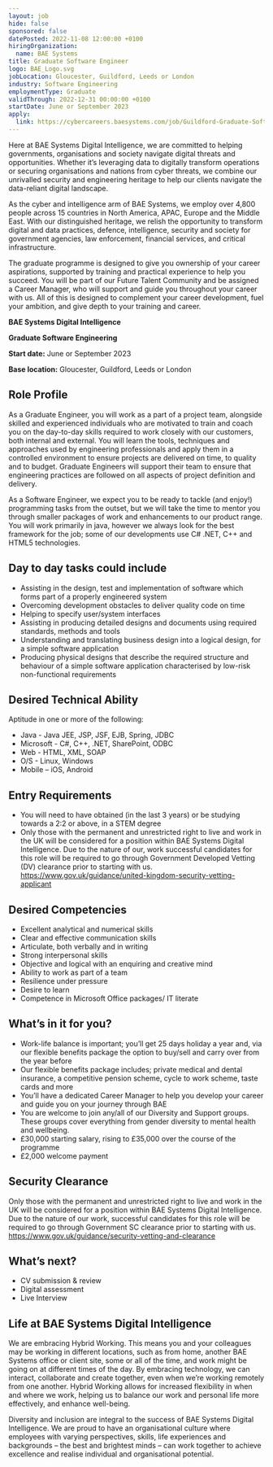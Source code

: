 ```yaml
---
layout: job
hide: false
sponsored: false
datePosted: 2022-11-08 12:00:00 +0100
hiringOrganization:
  name: BAE Systems
title: Graduate Software Engineer
logo: BAE_Logo.svg
jobLocation: Gloucester, Guildford, Leeds or London
industry: Software Engineering
employmentType: Graduate
validThrough: 2022-12-31 00:00:00 +0100
startDate: June or September 2023
apply:
  link: https://cybercareers.baesystems.com/job/Guildford-Graduate-Software-Engineer-JuneSeptember-2023/858477401/
---
```


Here at BAE Systems Digital Intelligence, we are committed to helping governments, organisations and society navigate digital threats and opportunities. Whether it’s leveraging data to digitally transform operations or securing organisations and nations from cyber threats, we combine our unrivalled security and engineering heritage to help our clients navigate the data-reliant digital landscape. 

As the cyber and intelligence arm of BAE Systems, we employ over 4,800 people across 15 countries in North America, APAC, Europe and the Middle East. With our distinguished heritage, we relish the opportunity to transform digital and data practices, defence, intelligence, security and society for government agencies, law enforcement, financial services, and critical infrastructure.

The graduate programme is designed to give you ownership of your career aspirations, supported by training and practical experience to help you succeed. You will be part of our Future Talent Community and be assigned a Career Manager, who will support and guide you throughout your career with us. All of this is designed to complement your career development, fuel your ambition, and give depth to your training and career.

**__BAE Systems Digital Intelligence__**

**__Graduate Software Engineering__**

**Start date:** June or September 2023

**Base location:** Gloucester, Guildford, Leeds or London


## Role Profile
As a Graduate Engineer, you will work as a part of a project team, alongside skilled and experienced individuals who are motivated to train and coach you on the day-to-day skills required to work closely with our customers, both internal and external. You will learn the tools, techniques and approaches used by engineering professionals and apply them in a controlled environment to ensure projects are delivered on time, to quality and to budget. Graduate Engineers will support their team to ensure that engineering practices are followed on all aspects of project definition and delivery.

As a Software Engineer, we expect you to be ready to tackle (and enjoy!) programming tasks from the outset, but we will take the time to mentor you through smaller packages of work and enhancements to our product range. You will work primarily in java, however we always look for the best framework for the job; some of our developments use C# .NET, C++ and HTML5 technologies. 

## Day to day tasks could include
- Assisting in the design, test and implementation of software which forms part of a properly engineered system
- Overcoming development obstacles to deliver quality code on time
- Helping to specify user/system interfaces
- Assisting in producing detailed designs and documents using required standards, methods and tools
- Understanding and translating business design into a logical design, for a simple software application
- Producing physical designs that describe the required structure and behaviour of a simple software application characterised by low-risk non-functional requirements

## Desired Technical Ability
Aptitude in one or more of the following:
- Java - Java JEE, JSP, JSF, EJB, Spring, JDBC
- Microsoft - C#, C++, .NET, SharePoint, ODBC
- Web - HTML, XML, SOAP
- O/S - Linux, Windows
- Mobile – iOS, Android 

## Entry Requirements
- You will need to have obtained (in the last 3 years) or be studying towards a 2:2 or above, in a STEM degree
- Only those with the permanent and unrestricted right to live and work in the UK will be considered for a position within BAE Systems Digital Intelligence. Due to the nature of our, work successful candidates for this role will be required to go through Government Developed Vetting (DV) clearance prior to starting with us. https://www.gov.uk/guidance/united-kingdom-security-vetting-applicant

## Desired Competencies 
- Excellent analytical and numerical skills
- Clear and effective communication skills
- Articulate, both verbally and in writing
- Strong interpersonal skills
- Objective and logical with an enquiring and creative mind
- Ability to work as part of a team
- Resilience under pressure
- Desire to learn
- Competence in Microsoft Office packages/ IT literate 

## What’s in it for you?
- Work-life balance is important; you’ll get 25 days holiday a year and, via our flexible benefits package the option to buy/sell and carry over from the year before
- Our flexible benefits package includes; private medical and dental insurance, a competitive pension scheme, cycle to work scheme, taste cards and more
- You’ll have a dedicated Career Manager to help you develop your career and guide you on your journey through BAE
- You are welcome to join any/all of our Diversity and Support groups.  These groups cover everything from gender diversity to mental health and wellbeing.
- £30,000 starting salary, rising to £35,000 over the course of the programme
- £2,000 welcome payment
 
## Security Clearance
Only those with the permanent and unrestricted right to live and work in the UK will be considered for a position within BAE Systems Digital Intelligence. Due to the nature of our work, successful candidates for this role will be required to go through Government SC clearance prior to starting with us. https://www.gov.uk/guidance/security-vetting-and-clearance

## What’s next?
- CV submission & review
- Digital assessment
- Live Interview

## Life at BAE Systems Digital Intelligence 
We are embracing Hybrid Working. This means you and your colleagues may be working in different locations, such as from home, another BAE Systems office or client site, some or all of the time, and work might be going on at different times of the day. By embracing technology, we can interact, collaborate and create together, even when we’re working remotely from one another. Hybrid Working allows for increased flexibility in when and where we work, helping us to balance our work and personal life more effectively, and enhance well-being.

Diversity and inclusion are integral to the success of BAE Systems Digital Intelligence. We are proud to have an organisational culture where employees with varying perspectives, skills, life experiences and backgrounds – the best and brightest minds – can work together to achieve excellence and realise individual and organisational potential. 

 